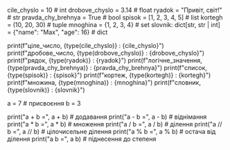 cile_chyslo = 10               # int
drobove_chyslo = 3.14          # float
ryadok = "Привіт, світ!"       # str
pravda_chy_brehnya = True       # bool
spisok = [1, 2, 3, 4, 5]      # list
kortegh = (10, 20, 30)         # tuple
mnoghina = {1, 2, 3, 4}        # set
slovnik: dict[str, str | int] = {"name": "Max", "age": 16}  # dict

print(f"ціле_число, {type(cile_chyslo)} : {cile_chyslo}")
print(f"дробове_число, {type(drobove_chyslo)} : {drobove_chyslo}")
print(f"рядок, {type(ryadok)} : {ryadok}")
print(f"логічне_значення, {type(pravda_chy_brehnya)} : {pravda_chy_brehnya}")
print(f"список, {type(spisok)} : {spisok}")
print(f"кортеж, {type(kortegh)} : {kortegh}")
print(f"множина, {type(mnoghina)} : {mnoghina}")
print(f"словник, {type(slovnik)} : {slovnik}")


a = 7 # присвоєння
b = 3

print("a + b =", a + b)   # додавання
print("a - b =", a - b)   # віднімання
print("a * b =", a * b)   # множення
print("a / b =", a / b)   # ділення
print("a // b =", a // b) # цілочисельне ділення
print("a % b =", a % b)   # остача від ділення
print("a  b =", a  b) # піднесення до степеня
